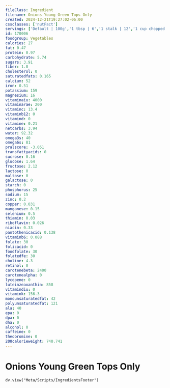 ```yaml
---
fileClass: Ingredient
filename: Onions Young Green Tops Only
created: 2024-12-21T19:27:02-06:00
cssclasses: ['nutFact']
servings: ['Default | 100g','1 tbsp | 6','1 stalk | 12','1 cup chopped | 71']
id: 170006
foodgroup: Vegetables
calories: 27
fat: 0.47
protein: 0.97
carbohydrate: 5.74
sugars: 3.91
fiber: 1.8
cholesterol: 0
saturatedfats: 0.165
calcium: 52
iron: 0.51
potassium: 159
magnesium: 16
vitaminaiu: 4000
vitaminarae: 200
vitaminc: 13.4
vitaminb12: 0
vitamind: 0
vitamine: 0.21
netcarbs: 3.94
water: 92.32
omega3s: 40
omega6s: 81
pralscore: -3.051
transfattyacids: 0
sucrose: 0.16
glucose: 1.64
fructose: 2.12
lactose: 0
maltose: 0
galactose: 0
starch: 0
phosphorus: 25
sodium: 15
zinc: 0.2
copper: 0.031
manganese: 0.15
selenium: 0.5
thiamin: 0.03
riboflavin: 0.026
niacin: 0.33
pantothenicacid: 0.138
vitaminb6: 0.088
folate: 30
folicacid: 0
foodfolate: 30
folatedfe: 30
choline: 4.3
retinol: 0
carotenebeta: 2400
carotenealpha: 0
lycopene: 0
luteinzeaxanthin: 858
vitamindiu: 0
vitamink: 156.3
monounsaturatedfat: 42
polyunsaturatedfat: 121
ala: 40
epa: 0
dpa: 0
dha: 0
alcohol: 0
caffeine: 0
theobromine: 0
200calorieweight: 740.741
---
```


# Onions Young Green Tops Only

```dataviewjs
dv.view("Meta/Scripts/IngredientsFooter")
```